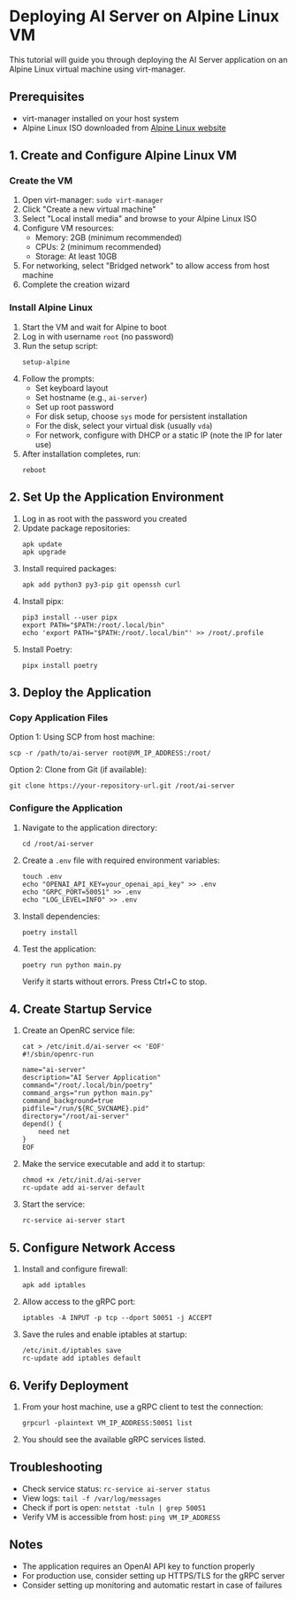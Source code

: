 # Deploying AI Server on Alpine Linux VM

This tutorial will guide you through deploying the AI Server application on an Alpine Linux virtual machine using virt-manager.

## Prerequisites

- virt-manager installed on your host system
- Alpine Linux ISO downloaded from [Alpine Linux website](https://alpinelinux.org/downloads/)

## 1. Create and Configure Alpine Linux VM

### Create the VM

1. Open virt-manager: `sudo virt-manager`
2. Click "Create a new virtual machine"
3. Select "Local install media" and browse to your Alpine Linux ISO
4. Configure VM resources:
   - Memory: 2GB (minimum recommended)
   - CPUs: 2 (minimum recommended)
   - Storage: At least 10GB
5. For networking, select "Bridged network" to allow access from host machine
6. Complete the creation wizard

### Install Alpine Linux

1. Start the VM and wait for Alpine to boot
2. Log in with username `root` (no password)
3. Run the setup script:
   ```
   setup-alpine
   ```
4. Follow the prompts:
   - Set keyboard layout
   - Set hostname (e.g., `ai-server`)
   - Set up root password
   - For disk setup, choose `sys` mode for persistent installation
   - For the disk, select your virtual disk (usually `vda`)
   - For network, configure with DHCP or a static IP (note the IP for later use)
5. After installation completes, run:
   ```
   reboot
   ```

## 2. Set Up the Application Environment

1. Log in as root with the password you created
2. Update package repositories:
   ```
   apk update
   apk upgrade
   ```
3. Install required packages:
   ```
   apk add python3 py3-pip git openssh curl
   ```
4. Install pipx:
   ```
   pip3 install --user pipx
   export PATH="$PATH:/root/.local/bin"
   echo 'export PATH="$PATH:/root/.local/bin"' >> /root/.profile
   ```
5. Install Poetry:
   ```
   pipx install poetry
   ```

## 3. Deploy the Application

### Copy Application Files

Option 1: Using SCP from host machine:

```
scp -r /path/to/ai-server root@VM_IP_ADDRESS:/root/
```

Option 2: Clone from Git (if available):

```
git clone https://your-repository-url.git /root/ai-server
```

### Configure the Application

1. Navigate to the application directory:

   ```
   cd /root/ai-server
   ```

2. Create a `.env` file with required environment variables:

   ```
   touch .env
   echo "OPENAI_API_KEY=your_openai_api_key" >> .env
   echo "GRPC_PORT=50051" >> .env
   echo "LOG_LEVEL=INFO" >> .env
   ```

3. Install dependencies:

   ```
   poetry install
   ```

4. Test the application:
   ```
   poetry run python main.py
   ```
   Verify it starts without errors. Press Ctrl+C to stop.

## 4. Create Startup Service

1. Create an OpenRC service file:

   ```
   cat > /etc/init.d/ai-server << 'EOF'
   #!/sbin/openrc-run

   name="ai-server"
   description="AI Server Application"
   command="/root/.local/bin/poetry"
   command_args="run python main.py"
   command_background=true
   pidfile="/run/${RC_SVCNAME}.pid"
   directory="/root/ai-server"
   depend() {
       need net
   }
   EOF
   ```

2. Make the service executable and add it to startup:

   ```
   chmod +x /etc/init.d/ai-server
   rc-update add ai-server default
   ```

3. Start the service:
   ```
   rc-service ai-server start
   ```

## 5. Configure Network Access

1. Install and configure firewall:

   ```
   apk add iptables
   ```

2. Allow access to the gRPC port:

   ```
   iptables -A INPUT -p tcp --dport 50051 -j ACCEPT
   ```

3. Save the rules and enable iptables at startup:
   ```
   /etc/init.d/iptables save
   rc-update add iptables default
   ```

## 6. Verify Deployment

1. From your host machine, use a gRPC client to test the connection:

   ```
   grpcurl -plaintext VM_IP_ADDRESS:50051 list
   ```

2. You should see the available gRPC services listed.

## Troubleshooting

- Check service status: `rc-service ai-server status`
- View logs: `tail -f /var/log/messages`
- Check if port is open: `netstat -tuln | grep 50051`
- Verify VM is accessible from host: `ping VM_IP_ADDRESS`

## Notes

- The application requires an OpenAI API key to function properly
- For production use, consider setting up HTTPS/TLS for the gRPC server
- Consider setting up monitoring and automatic restart in case of failures
